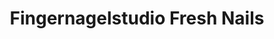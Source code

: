---
title: "Fingernagelstudio Fresh Nails"
url: /duesseldorf/fingernagelstudio-fresh-nails/
shop: Kosmetik
---
